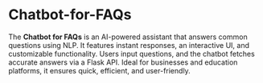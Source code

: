 # Chatbot-for-FAQs
The **Chatbot for FAQs** is an AI-powered assistant that answers common questions using NLP. It features instant responses, an interactive UI, and customizable functionality. Users input questions, and the chatbot fetches accurate answers via a Flask API. Ideal for businesses and education platforms, it ensures quick, efficient, and user-friendly. 
